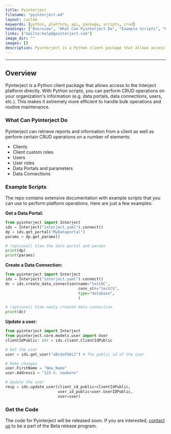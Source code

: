 ```yaml
---
title: Pyinterject
filename: "pyinterject.md"
layout: custom
keywords: [python, platform, api, package, scripts, crud]
headings: ["Overview", "What Can Pyinterject Do", "Example Scripts", "Get the Code"]
links: ["mailto:help@gointerject.com"]
image_dir: ""
images: []
description: Pyinterject is a Python client package that allows access to the Interject platform directly. With Python scripts, you can perform CRUD operations on your organization's information (e.g. data portals, data connections, users, etc.). This makes it extremely more efficient to handle bulk operations and routine maintenance.
---
```

* * *

## Overview

Pyinterject is a Python client package that allows access to the Interject platform directly. With Python scripts, you can perform CRUD operations on your organization's information (e.g. data portals, data connections, users, etc.). This makes it extremely more efficient to handle bulk operations and routine maintenance.

### What Can Pyinterject Do

Pyinterject can retrieve reports and information from a client as well as perform certain CRUD operations on a number of elements:

* Clients
* Client custom roles
* Users
* User roles
* Data Portals and parameters
* Data Connections

### Example Scripts

The repo contains extensive documentation with example scripts that you can use to perform platform operations. Here are just a few examples:

**Get a Data Portal:**

```python
from pyinterject import Interject
ids = Interject("interject.yaml").connect()
dp = ids.get_portal("MyDataportal")
params = dp.get_params()

# (optional) View the data portal and params
print(dp)
print(params)
```

**Create a Data Connection:**

```python
from pyinterject import Interject
ids = Interject("interject.yaml").connect()
dc = ids.create_data_connection(name="testDC",
                                conn_str="testCS",
                                type="database",
                                )

# (optional) View newly created data connection
print(dc)
```

**Update a user:**

```python
from pyinterject import Interject
from pyinterject.core.models.user import User
clientIdPublic: str = ids.client.ClientIdPublic

# Get the user
user = ids.get_user("aBcdeFGHiJ") # The public id of the user

# Make changes
user.FirstName = "New_Name"
user.Address1 = "123 n. nowhere"

# Update the user
resp = ids.update_user(client_id_public=clientIdPublic, 
                       user_id_public=user.UserIDPublic, 
                       user=user)
```

###  Get the Code

The code for Pyinterject will be released soon. If you are interested, [contact us](mailto:help@gointerject.com) to be a part of the Beta release program.
